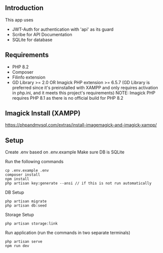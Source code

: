 ## Introduction

This app uses 
- JWT-Auth for authentication with 'api' as its guard
- Scribe for API Documentation
- SQLite for database


## Requirements

- PHP 8.2
- Composer
- Filinfo extension
- GD Library >= 2.0 OR Imagick PHP extension >= 6.5.7
(GD Library is preferred since it's preinstalled with XAMPP and only requires activation in php.ini, and it meets this project's requirements)
NOTE: Imagick PHP requires PHP 8.1 as there is no official build for PHP 8.2


## Imagick Install (XAMPP)
https://phpandmysql.com/extras/install-imagemagick-and-imagick-xampp/


## Setup

Create .env based on .env.example
Make sure DB is SQLite

Run the following commands
```
cp .env.example .env
composer install
npm install
php artisan key:generate --ansi // if this is not run automatically
```

DB Setup
```
php artisan migrate
php artisan db:seed
```

Storage Setup
```
php artisan storage:link
```

Run application (run the commands in two separate terminals)
```
php artisan serve
npm run dev
```